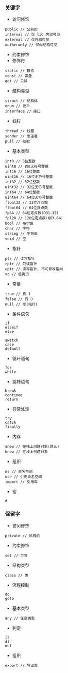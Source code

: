 ### 关键字 
- 访问修饰
```
public // 公共的
internal // 仅 lib 内部可见
external // 仅外部可见
motheronly // 仅母结构可见
```

- 约束修饰
- 修饰符
```
static // 静态
const // 常量
get // 只读
```

- 结构类型
```
struct // 结构体
enum // 枚举
interface // 接口
```

- 线程
```
thread // 线程
sender // 发送者
pull // 拉取
```

- 基本类型
```
int8 // 8位整数
uint8 // 8位无符号整数
int16 // 16位整数
uint16 // 16位无符号整数
int32 // 32位整数
uint32 // 32位无符号整数
int64 // 64位整数
uint64 // 64位无符号整数
float32 // 32位浮点数
float64 // 64位浮点数
fp64 // 64位定点数(Q31.32)
fp128 // 128位定点数(Q63.64)
bool // 布尔值
char // 字符
string // 字符串
void // 空
```

- 指针
```
ptr // 读写指针
rptr // 只读指针
cptr // 读写指针, 不可修改指向
vc // 值拷贝
```

- 常量
```
true // 真 1
false // 假 0
null // 空(指针)
```

- 条件语句
```
if
elseif
else

switch
case
default
```

- 循环语句
```
for
while
```

- 跳转语句
```
break
continue
return
```

- 异常处理
```
try
catch
finally
```

- 内存
```
snew // 在栈上创建对象(默认)
hnew // 在堆上创建对象
```

- 组织
```
ns // 命名空间
use // 引用命名空间
import // 引用库
```

- 宏
```
#
```

### 保留字
- 访问修饰
```
private // 私有的
```

- 约束修饰
```
set // 可写
```

- 结构类型
```
class // 类
```

- 流程控制
```
do
goto
```

- 基本类型
```
any // 任意类型
```

- 判定
```
is
as
not
```

- 组织
```
export // 导出库
```